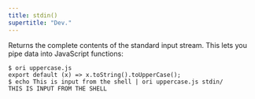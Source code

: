```yaml
---
title: stdin()
supertitle: "Dev."
---
```


Returns the complete contents of the standard input stream. This lets you pipe data into JavaScript functions:

```console
$ ori uppercase.js
export default (x) => x.toString().toUpperCase();
$ echo This is input from the shell | ori uppercase.js stdin/
THIS IS INPUT FROM THE SHELL
```
